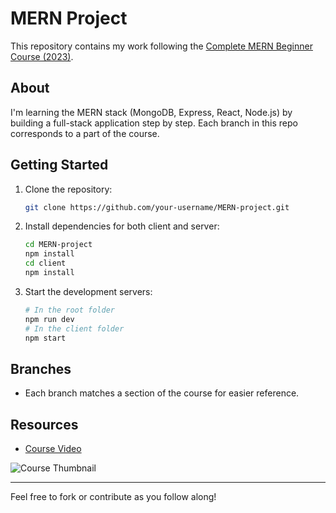 # MERN Project

This repository contains my work following the [Complete MERN Beginner Course (2023)](https://www.youtube.com/watch?v=FcxjCPeicvU).

## About

I'm learning the MERN stack (MongoDB, Express, React, Node.js) by building a full-stack application step by step. Each branch in this repo corresponds to a part of the course.

## Getting Started

1. Clone the repository:
   ```bash
   git clone https://github.com/your-username/MERN-project.git
   ```
2. Install dependencies for both client and server:
   ```bash
   cd MERN-project
   npm install
   cd client
   npm install
   ```
3. Start the development servers:
   ```bash
   # In the root folder
   npm run dev
   # In the client folder
   npm start
   ```

## Branches

- Each branch matches a section of the course for easier reference.

## Resources

- [Course Video](https://www.youtube.com/watch?v=FcxjCPeicvU)

![Course Thumbnail](https://user-images.githubusercontent.com/52977034/212036784-9ea937a6-f6d7-4d1f-8acf-f2975ff7ab5c.png)

---

Feel free to fork or contribute as you follow along!
